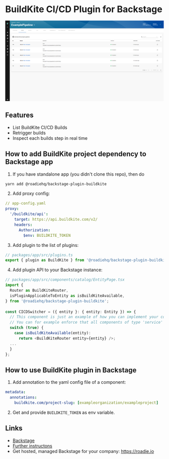 # BuildKite CI/CD Plugin for Backstage

![a list of builds in the BuildKite plugin for Backstage](./docs/buildkite-plugin.png)

## Features

- List BuildKite CI/CD Builds
- Retrigger builds
- Inspect each builds step in real time

## How to add BuildKite project dependency to Backstage app

1. If you have standalone app (you didn't clone this repo), then do

```bash
yarn add @roadiehq/backstage-plugin-buildkite
```

2. Add proxy config:

```yaml
// app-config.yaml
proxy:
  '/buildkite/api':
    target: https://api.buildkite.com/v2/
    headers:
      Authorization: 
        $env: BUILDKITE_TOKEN
```

3. Add plugin to the list of plugins:

```ts
// packages/app/src/plugins.ts
export { plugin as BuildKite } from '@roadiehq/backstage-plugin-buildkite';
```

4. Add plugin API to your Backstage instance:

```ts
// packages/app/src/components/catalog/EntityPage.tsx
import {
  Router as BuildKiteRouter,
  isPluginApplicableToEntity as isBuildKiteAvailable,
} from '@roadiehq/backstage-plugin-buildkite';

const CICDSwitcher = ({ entity }: { entity: Entity }) => {
  // This component is just an example of how you can implement your company's logic in entity page.
  // You can for example enforce that all components of type 'service' should use GitHubActions
  switch (true) {
    case isBuildKiteAvailable(entity):
      return <BuildKiteRouter entity={entity} />;
  ...
  }
};
```

## How to use BuildKite plugin in Backstage


1. Add annotation to the yaml config file of a component:

```yaml
metadata:
  annotations:
    buildkite.com/project-slug: [exampleorganization/exampleproject]
```

2. Get and provide `BUILDKITE_TOKEN` as env variable.


## Links

- [Backstage](https://backstage.io)
- [Further instructons](https://roadie.io/backstage/plugins/buildkite)
- Get hosted, managed Backstage for your company: https://roadie.io
